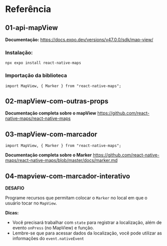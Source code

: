 # Referência

## 01-api-mapView

**Documentação:** https://docs.expo.dev/versions/v47.0.0/sdk/map-view/

### Instalação:

`npx expo install react-native-maps`

### Importação da biblioteca

`import MapView, { Marker } from "react-native-maps";`

## 02-mapView-com-outras-props

**Documentação completa sobre o mapView** https://github.com/react-native-maps/react-native-maps

## 03-mapView-com-marcador

`import MapView, { Marker } from "react-native-maps";`

**Documentação completa sobre o Marker** https://github.com/react-native-maps/react-native-maps/blob/master/docs/marker.md

## 04-mapview-com-marcador-interativo

**DESAFIO**

Programe recursos que permitam colocar o `Marker` no local em que o usuário tocar no `MapView`.

**Dicas:**

- Você precisará trabalhar com `state` para registrar a localização, além de evento `onPress` (no MapView) e função.
- Lembre-se que para acessar dados da localização, você pode utilizar as informações do `event.nativeEvent`
